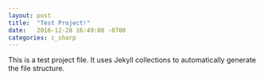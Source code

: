 ```yaml
---
layout: post
title:  "Test Project!"
date:   2016-12-28 16:49:08 -0700
categories: c_sharp
---
```

This is a test project file. It uses Jekyll collections to automatically generate the file structure.
